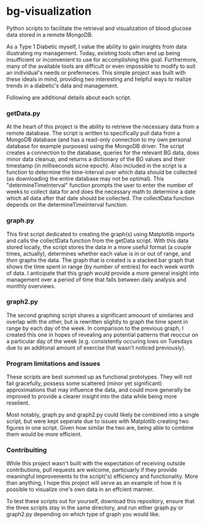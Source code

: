 # bg-visualization
Python scripts to facilitate the retrieval and visualization of blood glucose data stored in a remote MongoDB.

As a Type 1 Diabetic myself, I value the ability to gain insights from data illustrating my management. Today, existing tools often end up being insufficient or inconvenient to use for accomplishing this goal. Furthermore, many of the available tools are difficult or even impossible to modify to suit an individual's needs or preferneces. This simple project was built with these ideals in mind, providing two interesting and helpful ways to realize trends in a diabetic's data and management.

Following are additional details about each script.

### getData.py
At the heart of this project is the ability to retrieve the necessary data from a remote database. The script is written to specifically pull data from a MongoDB database (and has a read-only connection to my own personal database for example purposes) using the MongoDB driver. The script creates a connection to the database, queries for the relevant BG data, does minor data cleanup, and returns a dictionary of the BG values and their timestamp (in milliseconds sicne epoch). Also included in the script is a function to determine the time-interval over which data should be collected (as downloading the entire database may not be optimal). This "determineTimeInterval" function prompts the user to enter the number of weeks to collect data for and does the necessary math to determine a date which all data after that date should be collected. The collectData function depends on the determineTimeInterval function.

### graph.py
This first script dedicated to creating the graph(s) using Matplotlib imports and calls the collectData function from the getData script. With this data stored locally, the script stores the data in a more useful format (a couple times, actually), determines whether each value is in or out of range, and *then* graphs the data. The graph that is created is a stacked bar graph that shows the time spent in range (by number of entries) for each week worth of data. I anticipate that this graph would provide a more general insight into management over a period of time that falls between daily analysis and monthly overviews.

### graph2.py
The second graphing script shares a significant amoount of similaries and overlap with the other, but is rewritten slightly to graph the time spent in range by each day of the week. In comparison to the previous graph, I created this one in hopes of revealing any potential patterns that reoccur on a particular day of the week (e.g. consistently occuring lows on Tuesdays due to an additonal amount of exercise that wasn't noticed previously).

### Program limitations and issues
These scripts are best summed up as functional prototypes. They will not fail gracefully, possess some scattered (minor yet significant) approximations that may influence the data, and could more generally be improved to provide a clearer insight into the data while being more reselient.

Most notably, graph.py and graph2.py could likely be combined into a single script, but were kept seperate due to issues with Matplotlib creating two figures in one script. Given how similar the two are, being able to combine them would be more efficient. 

### Contribuiting
While this project wasn't built with the expectation of receiving outside contributions, pull requests are welcome, particuarly if they provide meaningful improvements to the script('s) efficiency and functionality. More than anything, I hope this project will serve as an example of how it is possible to visualize one's own data in an effcient manner.

To test these scripts out for yourself, download this repository, ensure that the three scripts stay in the same directory, and run either graph.py or graph2.py depending on which type of graph you would like.
